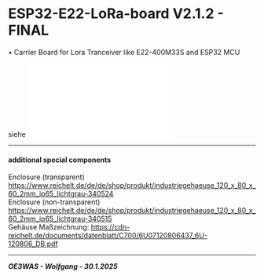 # ESP32-E22-LoRa-board V2.1.2 - FINAL
• Carrier Board for Lora Tranceiver like E22-400M33S and ESP32 MCU  

siehe ![Bestückungshinweise](./PCB-Assembly/README.md)



___
#### additional special components
Enclosure (transparent) https://www.reichelt.de/de/de/shop/produkt/industriegehaeuse_120_x_80_x_60_2mm_ip65_lichtgrau-340524  
Enclosure (non-transparent) https://www.reichelt.de/de/de/shop/produkt/industriegehaeuse_120_x_80_x_60_2mm_ip65_lichtgrau-340515  
Gehäuse Maßzeichnung: https://cdn-reichelt.de/documents/datenblatt/C700/6U07120806437_6U-120806_DB.pdf  
___
***OE3WAS - Wolfgang - 30.1.2025***
